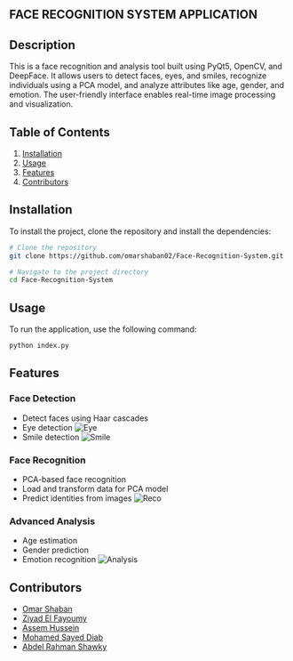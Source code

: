 ## FACE RECOGNITION SYSTEM APPLICATION
## Description
This is a face recognition and analysis tool built using PyQt5, OpenCV, and DeepFace. It allows users to detect faces, eyes, and smiles, recognize individuals using a PCA model, and analyze attributes like age, gender, and emotion. The user-friendly interface enables real-time image processing and visualization.

## Table of Contents
1. [Installation](#installation)
2. [Usage](#usage)
3. [Features](#features)
4. [Contributors](#Contributors)

## Installation
To install the project, clone the repository and install the dependencies:

```bash
# Clone the repository
git clone https://github.com/omarshaban02/Face-Recognition-System.git

# Navigate to the project directory
cd Face-Recognition-System
```

## Usage
To run the application, use the following command:

```bash
python index.py
```

## Features
### Face Detection
- Detect faces using Haar cascades
- Eye detection
![Eye](assets/km.png)
- Smile detection
![Smile](assets/km.png)
### Face Recognition
- PCA-based face recognition
- Load and transform data for PCA model
- Predict identities from images
![Reco](assets/km.png)
### Advanced Analysis
- Age estimation
- Gender prediction
- Emotion recognition
![Analysis](assets/km.png)
## Contributors

- [Omar Shaban](https://github.com/omarshaban02)
- [Ziyad El Fayoumy](https://github.com/Zoz-HF)
- [Assem Hussein](https://github.com/RushingBlast)
- [Mohamed Sayed Diab](https://github.com/MohamedSayedDiab)
- [Abdel Rahman Shawky](https://github.com/AbdulrahmanGhitani)
